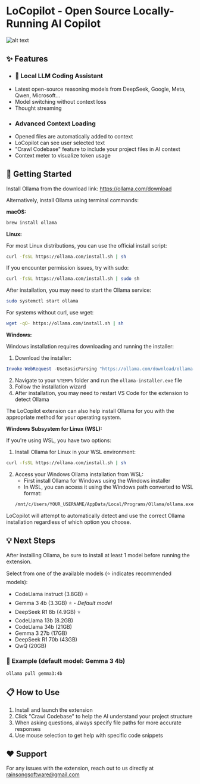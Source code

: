 # LoCopilot - Open Source Locally-Running AI Copilot

![alt text](LoCopilot_gif.gif)

## ✨ Features
- ### 🤖 Local LLM Coding Assistant
* Latest open-source reasoning models from DeepSeek, Google, Meta, Qwen, Microsoft...
* Model switching without context loss
* Thought streaming
- ### Advanced Context Loading
* Opened files are automatically added to context
* LoCopilot can see user selected text
* "Crawl Codebase" feature to include your project files in AI context
* Context meter to visualize token usage

  
## 🚀 Getting Started
Install Ollama from the download link: <a href="https://ollama.com/download">https://ollama.com/download</a>

Alternatively, install Ollama using terminal commands:

**macOS:**
```bash
brew install ollama
```

**Linux:**

For most Linux distributions, you can use the official install script:
```bash
curl -fsSL https://ollama.com/install.sh | sh
```

If you encounter permission issues, try with sudo:
```bash
curl -fsSL https://ollama.com/install.sh | sudo sh
```

After installation, you may need to start the Ollama service:
```bash
sudo systemctl start ollama
```

For systems without curl, use wget:
```bash
wget -qO- https://ollama.com/install.sh | sh
```

**Windows:**

Windows installation requires downloading and running the installer:

1. Download the installer:
```powershell
Invoke-WebRequest -UseBasicParsing "https://ollama.com/download/ollama-installer.exe" -OutFile "$env:TEMP\ollama-installer.exe"
```

2. Navigate to your `%TEMP%` folder and run the `ollama-installer.exe` file
3. Follow the installation wizard
4. After installation, you may need to restart VS Code for the extension to detect Ollama

The LoCopilot extension can also help install Ollama for you with the appropriate method for your operating system.

**Windows Subsystem for Linux (WSL):**

If you're using WSL, you have two options:

1. Install Ollama for Linux in your WSL environment:
```bash
curl -fsSL https://ollama.com/install.sh | sh
```

2. Access your Windows Ollama installation from WSL:
   - First install Ollama for Windows using the Windows installer
   - In WSL, you can access it using the Windows path converted to WSL format:
   ```bash
   /mnt/c/Users/YOUR_USERNAME/AppData/Local/Programs/Ollama/ollama.exe
   ```

LoCopilot will attempt to automatically detect and use the correct Ollama installation regardless of which option you choose.

## 💡 Next Steps
After installing Ollama, be sure to install at least 1 model before running the extension.

Select from one of the available models (⭐ indicates recommended models):
- CodeLlama instruct (3.8GB) ⭐
- Gemma 3 4b (3.3GB) ⭐ - *Default model*
- DeepSeek R1 8b (4.9GB) ⭐
- CodeLlama 13b (8.2GB)
- CodeLlama 34b (21GB)
- Gemma 3 27b (17GB)
- DeepSeek R1 70b (43GB)
- QwQ (20GB)

### 📝 Example (default model: Gemma 3 4b)
```
ollama pull gemma3:4b
```

## 📋 How to Use
1. Install and launch the extension
2. Click "Crawl Codebase" to help the AI understand your project structure
3. When asking questions, always specify file paths for more accurate responses
4. Use mouse selection to get help with specific code snippets

## ❤️ Support
For any issues with the extension, reach out to us directly at rainsongsoftware@gmail.com


